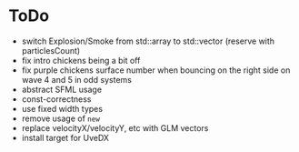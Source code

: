 # ToDo

-   switch Explosion/Smoke from std::array to std::vector (reserve with particlesCount)
-   fix intro chickens being a bit off
-   fix purple chickens surface number when bouncing on the right side on wave 4 and 5 in odd systems
-   abstract SFML usage
-   const-correctness
-   use fixed width types
-   remove usage of `new`
-   replace velocityX/velocityY, etc with GLM vectors
-   install target for UveDX
